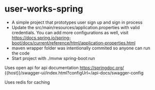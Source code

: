 # user-works-spring
* A simple project that prototypes user sign up and sign in process
* Update the src/main/resources/application.properties with valid credentials. You can add more configurations as well, visit https://docs.spring.io/spring-boot/docs/current/reference/html/application-properties.html
* maven wrapper folder was intentionally commited so anyone can run the code
* Start project with ./mvnw spring-boot:run

Uses open api for api documentation https://springdoc.org/
{{host}}/swagger-ui/index.html?configUrl=/api-docs/swagger-config

Uses redis for caching
